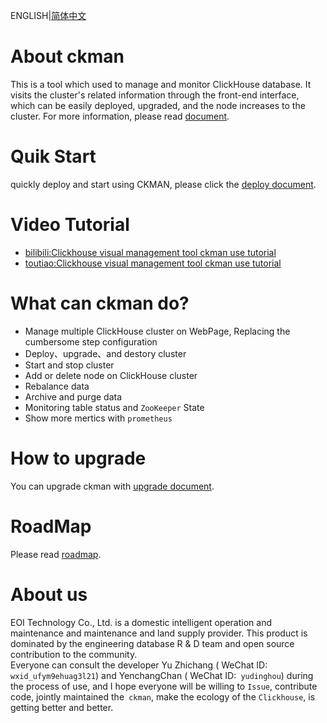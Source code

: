 
ENGLISH|[简体中文](./README_ZH.md)

# About ckman
This is a tool which used to manage and monitor ClickHouse database. It visits the cluster's related information through the front-end interface, which can be easily deployed, upgraded, and the node increases to the cluster. For more information, please read [document](./docs/ckman_v2.0.0.md).

# Quik Start 
quickly deploy and start using CKMAN, please click the [deploy document](./static/docs/deploy.md).

# Video Tutorial 
- [bilibili:Clickhouse visual management tool ckman use tutorial](https://www.bilibili.com/video/BV1gR4y1t75Q/)
- [toutiao:Clickhouse visual management tool ckman use tutorial](https://www.ixigua.com/7034858546692882983)

# What can ckman do?
- Manage multiple ClickHouse cluster on WebPage, Replacing the cumbersome step configuration 
- Deploy、upgrade、and destory cluster
- Start and stop cluster
- Add or delete node on ClickHouse cluster
- Rebalance data
- Archive and purge data 
- Monitoring table status and `ZooKeeper` State 
- Show more mertics with `prometheus` 

# How to upgrade
You can upgrade ckman with [upgrade document](./static/docs/upgrade.md).

# RoadMap
Please read [roadmap](https://github.com/housepower/ckman/wiki).

# About us
EOI Technology Co., Ltd. is a domestic intelligent operation and maintenance and maintenance and land supply provider. This product is dominated by the engineering database R & D team and open source contribution to the community.   
Everyone can consult the developer Yu Zhichang ( WeChat ID: `wxid_ufym9ehuag3l21`) and YenchangChan ( WeChat ID:` yudinghou`) during the process of use, and I hope everyone will be willing to `Issue`, contribute code, jointly maintained the` ckman`, make the ecology of the `Clickhouse`, is getting better and better. 